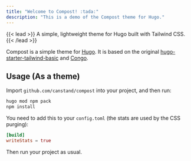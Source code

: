 ```yaml
---
title: "Welcome to Compost! :tada:"
description: "This is a demo of the Compost theme for Hugo."
---
```


{{< lead >}}
A simple, lightweight theme for Hugo built with Tailwind CSS.
{{< /lead >}}

Compost is a simple theme for [Hugo](https://gohugo.io). It is based on the original [hugo-starter-tailwind-basic](https://github.com/bep/hugo-starter-tailwind-basic) and [Congo](https://github.com/jpanther/congo).

## Usage (As a theme)

Import `github.com/canstand/compost` into your project, and then run:

```bash
hugo mod npm pack
npm install
```

You need to add this to your `config.toml` (the stats are used by the CSS purging):

```toml
[build]
writeStats = true
```

Then run your project as usual.
